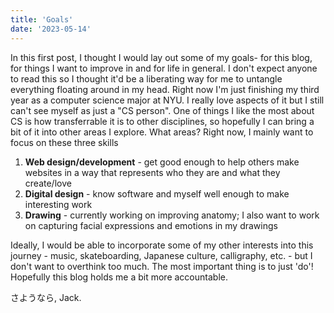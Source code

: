 ```yaml
---
title: 'Goals'
date: '2023-05-14'
---
```


In this first post, I thought I would lay out some of my goals- for this blog, for things I want to improve in and for life in general. I don't expect anyone to read this so I thought it'd be a liberating way for me to untangle everything floating around in my head. Right now I'm just finishing my third year as a computer science major at NYU. I really love aspects of it but I still can't see myself as just a "CS person". One of things I like the most about CS is how transferrable it is to other disciplines, so hopefully I can bring a bit of it into other areas I explore. What areas? Right now, I mainly want to focus on these three skills

1. **Web design/development** - get good enough to help others make websites in a way that represents who they are and what they create/love
2. **Digital design** - know software and myself well enough to make interesting work
3. **Drawing** - currently working on improving anatomy; I also want to work on capturing facial expressions and emotions in my drawings

Ideally, I would be able to incorporate some of my other interests into this journey - music, skateboarding, Japanese culture, calligraphy, etc. - but I don't want to overthink too much. The most important thing is to just 'do'! Hopefully this blog holds me a bit more accountable. 

さようなら, Jack.